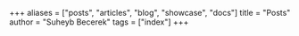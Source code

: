 +++
aliases = ["posts", "articles", "blog", "showcase", "docs"]
title = "Posts"
author = "Suheyb Becerek"
tags = ["index"]
+++
